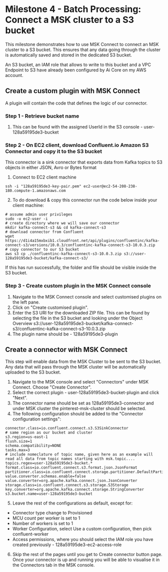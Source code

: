 # Milestone 4 - Batch Processing: Connect a MSK cluster to a S3 bucket
This milestone demonstrates how to use MSK Connect to connect an MSK cluster to a S3 bucket. This ensures that any data going through the cluster is automatically saved and stored in the dedicated S3 bucket.

An S3 bucket, an IAM role that allows to write to this bucket and a VPC Endpoint to S3 have already been configured by Ai Core on my AWS account.

## Create a custom plugin with MSK Connect
A plugin will contain the code that defines the logic of our connector.
### Step 1 - Retrieve bucket name
1) This can be found with the assigned UserId in the S3 console - user-128a59195de3-bucket
### Step 2 - On EC2 client, download Confluent.io Amazon S3 Connector and copy it to the S3 bucket 
This connector is a sink connector that exports data from Kafka topics to S3 objects in either JSON, Avro or Bytes format
1) Connect to EC2 client machine
```
ssh -i "128a59195de3-key-pair.pem" ec2-user@ec2-54-208-238-180.compute-1.amazonaws.com
```
2)  To do download & copy this connector run the code below inside your client machine:
```
# assume admin user privileges
sudo -u ec2-user -i
# create directory where we will save our connector 
mkdir kafka-connect-s3 && cd kafka-connect-s3
# download connector from Confluent
wget https://d1i4a15mxbxib1.cloudfront.net/api/plugins/confluentinc/kafka-connect-s3/versions/10.0.3/confluentinc-kafka-connect-s3-10.0.3.zip
# copy connector to our S3 bucket
aws s3 cp ./confluentinc-kafka-connect-s3-10.0.3.zip s3://user-128a59195de3-bucket/kafka-connect-s3/
```
If this has run successfully, the folder and file should be visible inside the S3 bucket.
### Step 3 - Create custom plugin in the MSK Connect console
1) Navigate to the MSK Connect console and select customised plugins on the left pane.
2) Click on "Create customised plugin".
3) Enter the S3 URI for the downloaded ZIP file. This can be found by selecting the file in the S3 bucket and looking under the Object Overview
s3://user-128a59195de3-bucket/kafka-connect-s3/confluentinc-kafka-connect-s3-10.0.3.zip
4) The plugin name should be - 128a59195de3-plugin

## Create a connector with MSK Connect
This step will enable data from the MSK Cluster to be sent to the S3 bucket. Any data that will pass through the MSK cluster will be automatically uploaded to the S3 bucket.
1) Navigate to the MSK console and select "Connectors" under MSK Connect. Choose "Create Connector".
2) Select the correct plugin - user-128a59195de3-bucket-plugin and click "Next".
3) The connector name should be set as 128a59195de3-connector and under MSK cluster the pinterest-msk-cluster should be selected.
4) The following configuration should be added to the "Connector configuration settings":
```
connector.class=io.confluent.connect.s3.S3SinkConnector
# same region as our bucket and cluster
s3.region=us-east-1
flush.size=1
schema.compatibility=NONE
tasks.max=3
# include nomeclature of topic name, given here as an example will read all data from topic names starting with msk.topic....
topics.regex=user-128a59195de3-bucket.*
format.class=io.confluent.connect.s3.format.json.JsonFormat
partitioner.class=io.confluent.connect.storage.partitioner.DefaultPartitioner
value.converter.schemas.enable=false
value.converter=org.apache.kafka.connect.json.JsonConverter
storage.class=io.confluent.connect.s3.storage.S3Storage
key.converter=org.apache.kafka.connect.storage.StringConverter
s3.bucket.name=user-128a59195de3-bucket
```
5) Leave the rest of the configurations as default, except for:
- Connector type change to Provisioned
- MCU count per worker is set to 1
- Number of workers is set to 1
- Worker Configuration, select Use a custom configuration, then pick confluent-worker
- Access permissions, where you should select the IAM role you have created previously - 128a59195de3-ec2-access-role
6) Skip the rest of the pages until you get to Create connector button page. Once your connector is up and running you will be able to visualise it in the Connectors tab in the MSK console.